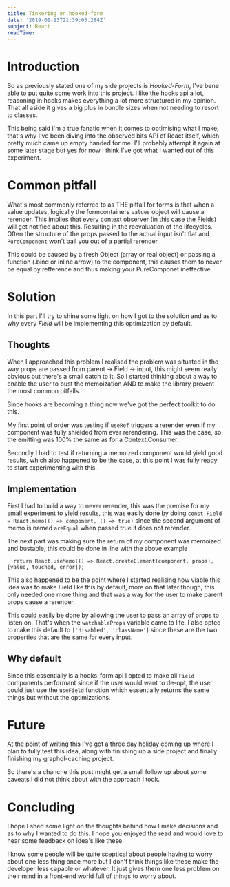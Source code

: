 ```yaml
---
title: Tinkering on hooked-form
date: '2019-01-13T21:39:03.284Z'
subject: React
readTime: 
---
```


# Introduction

So as previously stated one of my side projects is _Hooked-Form_, I've bene able to put quite some
work into this project.
I like the hooks api a lot, reasoning in hooks makes everything a lot more structured in my opinion.
That all aside it gives a big plus in bundle sizes when not needing to resort to classes.

This being said i'm a true fanatic when it comes to optimising what I make, that's why I've been
diving into the observed bits API of React itself, which pretty much came up empty handed for me.
I'll probably attempt it again at some later stage but yes for now I think I've got what I wanted
out of this experiment.

# Common pitfall

What's most commonly referred to as THE pitfall for forms is that when a value updates, logically
the formcontainers `values` object will cause a rerender. This implies that every context observer
(in this case the Fields) will get notified about this. Resulting in the reevaluation of the lifecycles.
Often the structure of the props passed to the actual input isn't flat and `PureComponent` won't bail you
out of a partial rerender.

This could be caused by a fresh Object (array or real object) or passing a function (.bind or inline arrow) to the component,
this causes them to never be equal by refference and thus making your PureComponet ineffective.

# Solution

In this part I'll try to shine some light on how I got to the solution and as to why every _Field_ will
be implementing this optimization by default.

## Thoughts

When I approached this problem I realised the problem was situated in the way props are passed from parent -> Field -> input,
this might seem really obvious but there's a small catch to it.
So I started thinking about a way to enable the user to bust the memoization AND to make the library prevent
the most common pitfalls.

Since hooks are becoming a thing now we've got the perfect toolkit to do this.

My first point of order was testing if `useRef` triggers a rerender even if my component was fully shielded from ever
rerendering. This was the case, so the emitting was 100% the same as for a Context.Consumer.

Secondly I had to test if returning a memoized component would yield good results, which also happened to be the case,
at this point I was fully ready to start experimenting with this.

## Implementation

First I had to build a way to never rerender, this was the premise for my small experiment to yield results,
this was easily done by doing `const Field = React.memo(() => component, () => true)` since the second argument
of memo is named `areEqual` when passed true it does not rerender.

The next part was making sure the return of my component was memoized and bustable, this could be done in line with
the above example

```
  return React.useMemo(() => React.createElement(component, props), [value, touched, error]);
```

This also happened to be the point where I started realising how viable this idea was to make Field like this by default,
more on that later though, this only needed one more thing and that was a way for the user to make parent props cause a rerender.

This could easily be done by allowing the user to pass an array of props to listen on. That's when the `watchableProps` variable
came to life.
I also opted to make this default to `['disabled', 'className']` since these are the two properties that are the same for every
input.

## Why default

Since this essentially is a hooks-form api I opted to make all `Field` components performant since if the user would want to de-opt,
the user could just use the `useField` function which essentially returns the same things but without the optimizations.

# Future

At the point of writing this I've got a three day holiday coming up where I plan to fully test this idea, along with finishing
up a side project and finally finishing my graphql-caching project.

So there's a chanche this post might get a small follow up about some caveats I did not think about with the approach I took.

# Concluding

I hope I shed some light on the thoughts behind how I make decisions and as to why I wanted to do this. I hope you
enjoyed the read and would love to hear some feedback on idea's like these. 

I know some people will be quite sceptical about people having to worry about one less thing once more but I don't
think things like these make the developer less capable or whatever. It just gives them one less problem on their mind
in a front-end world full of things to worry about.
